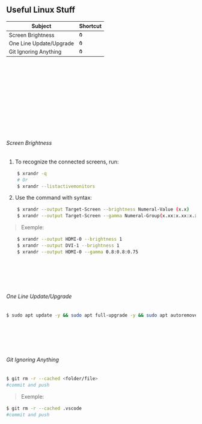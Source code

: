 ## Useful Linux Stuff

 <table>
        <thead>
            <tr>
                <th>Subject</th>
                <th>Shortcut</th>
            </tr>
        </thead>
        <tbody>
            <tr>
                <td>Screen Brightness</td>
                <td>
                    <a href="https://github.com/M4NS0/Workspaces/tree/master/Linux#screen-brightness"><img src="github.png" style="width:8px; height:12px" title="Screen Brightness" alt="Screen Brightness"></a>
                </td>
            </tr>
            <tr>
                <td>One Line Update/Upgrade</td>
                <td>
                    <a href="https://github.com/M4NS0/Workspaces/tree/master/Linux#one-line-updateupgrade"><img src="github.png" style="width:8px; height:12px" title="One Line Update/Upgrade" alt="One Line Update and Upgrade"></a>
                </td>
            </tr>
             <tr>
                <td>Git Ignoring Anything</td>
                <td>
                    <a href="https://github.com/M4NS0/Workspaces/tree/master/Linux#git-ignoring-anything"><img src="github.png" style="width:8px; height:12px" title="One Line Update/Upgrade" alt="Git Ignoring Anything"></a>
                </td>
            </tr>
        </tbody>
 </table>


<br>
<br>
<br>
<br>
<br>
<br>
<br>
<br>
<br>
<br>
<br>

###### Screen Brightness

1. To recognize the connected screens, run:
```sh
	$ xrandr -q
	# Or
	$ xrandr --listactivemonitors
```
2. Use the command with syntax: 
```sh
	$ xrandr --output Target-Screen --brightness Numeral-Value (x.x)
	$ xrandr --output Target-Screen --gamma Numeral-Group(x.xx:x.xx:x.xx)
```
> Exemple:
```sh
	$ xrandr --output HDMI-0 --brightness 1
	$ xrandr --output DVI-1 --brightness 1
	$ xrandr --output HDMI-0 --gamma 0.8:0.8:0.75
```
<br>
<br>
<br>
<br>

###### One Line Update/Upgrade
```sh
$ sudo apt update -y && sudo apt full-upgrade -y && sudo apt autoremove -y && sudo apt clean -y && sudo apt autoclean -y
```

<br>
<br>
<br>
<br>

###### Git Ignoring Anything
```sh
$ git rm -r --cached <folder/file>
#commit and push
```
> Exemple:
```sh
$ git rm -r --cached .vscode
#commit and push
```
<br>
<br>
<br>
<br>
